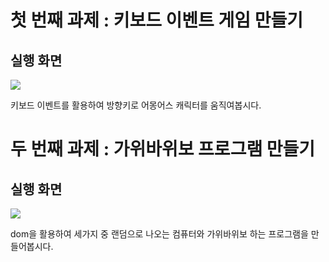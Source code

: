 # 첫 번째 과제 : 키보드 이벤트 게임 만들기

## 실행 화면
<img src="https://github.com/pkyung/likelion_frontend_assignment/assets/81898507/4683ec3e-f6a6-436b-ac46-84856ee208f1">

키보드 이벤트를 활용하여 방향키로 어몽어스 캐릭터를 움직여봅시다.

# 두 번째 과제 : 가위바위보 프로그램 만들기

## 실행 화면 
<img src="https://github.com/pkyung/likelion_frontend_assignment/assets/81898507/41f92e83-595c-4ec0-b175-4228626e80b9">

dom을 활용하여 세가지 중 랜덤으로 나오는 컴퓨터와 가위바위보 하는 프로그램을 만들어봅시다. 
